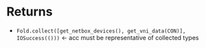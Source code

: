# Returns

- `Fold.collect([get_netbox_devices(), get_vni_data(CON)], IOSuccess(()))` <- acc must be representative of collected types